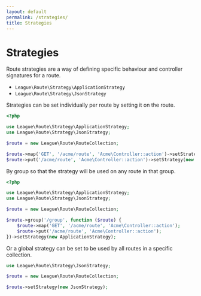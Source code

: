```yaml
---
layout: default
permalink: /strategies/
title: Strategies
---
```


# Strategies

Route strategies are a way of defining specific behaviour and controller signatures for a route.

- `League\Route\Strategy\ApplicationStrategy`
- `League\Route\Strategy\JsonStrategy`

Strategies can be set individually per route by setting it on the route.

~~~php
<?php

use League\Route\Strategy\ApplicationStrategy;
use League\Route\Strategy\JsonStrategy;

$route = new League\Route\RouteCollection;

$route->map('GET', '/acme/route', 'Acme\Controller::action')->setStrategy(new ApplicationStrategy);
$route->put('/acme/route', 'Acme\Controller::action')->setStrategy(new JsonStrategy);
~~~

By group so that the strategy will be used on any route in that group.

~~~php
<?php

use League\Route\Strategy\ApplicationStrategy;
use League\Route\Strategy\JsonStrategy;

$route = new League\Route\RouteCollection;

$route->group('/group', function ($route) {
    $route->map('GET', '/acme/route', 'Acme\Controller::action');
    $route->put('/acme/route', 'Acme\Controller::action');
})->setStrategy(new ApplicationStrategy);
~~~

Or a global strategy can be set to be used by all routes in a specific collection.

~~~php
use League\Route\Strategy\JsonStrategy;

$route = new League\Route\RouteCollection;

$route->setStrategy(new JsonStrategy);
~~~
